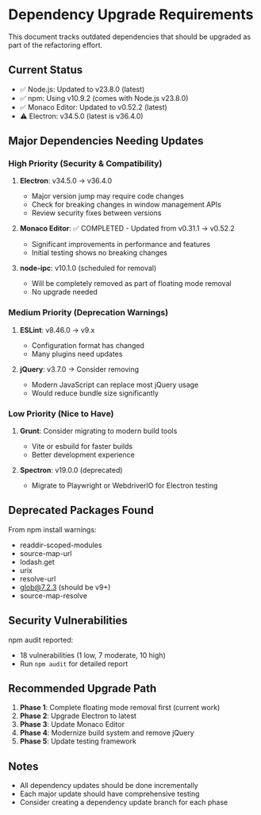 # Dependency Upgrade Requirements

This document tracks outdated dependencies that should be upgraded as part of the refactoring effort.

## Current Status

- ✅ Node.js: Updated to v23.8.0 (latest)
- ✅ npm: Using v10.9.2 (comes with Node.js v23.8.0)
- ✅ Monaco Editor: Updated to v0.52.2 (latest)
- ⚠️ Electron: v34.5.0 (latest is v36.4.0)

## Major Dependencies Needing Updates

### High Priority (Security & Compatibility)

1. **Electron**: v34.5.0 → v36.4.0
   - Major version jump may require code changes
   - Check for breaking changes in window management APIs
   - Review security fixes between versions

2. **Monaco Editor**: ✅ COMPLETED - Updated from v0.31.1 → v0.52.2
   - Significant improvements in performance and features
   - Initial testing shows no breaking changes

3. **node-ipc**: v10.1.0 (scheduled for removal)
   - Will be completely removed as part of floating mode removal
   - No upgrade needed

### Medium Priority (Deprecation Warnings)

1. **ESLint**: v8.46.0 → v9.x
   - Configuration format has changed
   - Many plugins need updates

2. **jQuery**: v3.7.0 → Consider removing
   - Modern JavaScript can replace most jQuery usage
   - Would reduce bundle size significantly

### Low Priority (Nice to Have)

1. **Grunt**: Consider migrating to modern build tools
   - Vite or esbuild for faster builds
   - Better development experience

2. **Spectron**: v19.0.0 (deprecated)
   - Migrate to Playwright or WebdriverIO for Electron testing

## Deprecated Packages Found

From npm install warnings:
- readdir-scoped-modules
- source-map-url
- lodash.get
- urix
- resolve-url
- glob@7.2.3 (should be v9+)
- source-map-resolve

## Security Vulnerabilities

npm audit reported:
- 18 vulnerabilities (1 low, 7 moderate, 10 high)
- Run `npm audit` for detailed report

## Recommended Upgrade Path

1. **Phase 1**: Complete floating mode removal first (current work)
2. **Phase 2**: Upgrade Electron to latest
3. **Phase 3**: Update Monaco Editor
4. **Phase 4**: Modernize build system and remove jQuery
5. **Phase 5**: Update testing framework

## Notes

- All dependency updates should be done incrementally
- Each major update should have comprehensive testing
- Consider creating a dependency update branch for each phase